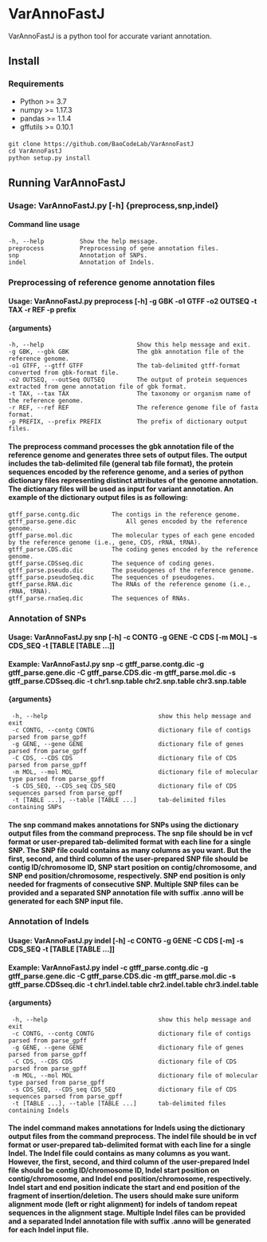 # VarAnnoFastJ
VarAnnoFastJ is a python tool for accurate variant annotation.
## Install
### Requirements
  * Python >= 3.7
  * numpy >= 1.17.3
  * pandas >= 1.1.4
  * gffutils >= 0.10.1
   
####
    git clone https://github.com/BaoCodeLab/VarAnnoFastJ
    cd VarAnnoFastJ
    python setup.py install
    
    
## Running VarAnnoFastJ
### Usage:  VarAnnoFastJ.py [-h] {preprocess,snp,indel}

#### Command line usage                        
    -h, --help          Show the help message.
    preprocess          Preprocessing of gene annotation files.
    snp                 Annotation of SNPs.
    indel               Annotation of Indels.

### Preprocessing of reference genome annotation files
#### Usage:  VarAnnoFastJ.py preprocess [-h] -g GBK -o1 GTFF -o2 OUTSEQ -t TAX -r REF -p prefix

#### {arguments}
    -h, --help                          Show this help message and exit.
    -g GBK, --gbk GBK                   The gbk annotation file of the reference genome.
    -o1 GTFF, --gtff GTFF               The tab-delimited gtff-format converted from gbk-format file. 
    -o2 OUTSEQ, --outSeq OUTSEQ         The output of protein sequences extracted from gene annotation file of gbk format.
    -t TAX, --tax TAX                   The taxonomy or organism name of the reference genome.
    -r REF, --ref REF                   The reference genome file of fasta format.
    -p PREFIX, --prefix PREFIX          The prefix of dictionary output files.
   
#### The preprocess command processes the gbk annotation file of the reference genome and generates three sets of output files. The output includes the tab-delimited file (general tab file format), the protein sequences encoded by the reference genome, and a series of python dictionary files representing distinct attributes of the genome annotation. The dictionary files will be used as input for variant annotation. An example of the dictionary output files is as following:
    gtff_parse.contg.dic         The contigs in the reference genome.
    gtff_parse.gene.dic              All genes encoded by the reference genome.
    gtff_parse.mol.dic           The molecular types of each gene encoded by the reference genome (i.e., gene, CDS, rRNA, tRNA).
    gtff_parse.CDS.dic           The coding genes encoded by the reference genome.
    gtff_parse.CDSseq.dic        The sequence of coding genes. 
    gtff_parse.pseudo.dic        The pseudogenes of the reference genome.
    gtff_parse.pseudoSeq.dic     The sequences of pseudogenes.
    gtff_parse.RNA.dic           The RNAs of the reference genome (i.e., rRNA, tRNA).
    gtff_parse.rnaSeq.dic        The sequences of RNAs.
    
 ### Annotation of SNPs
 #### Usage:    VarAnnoFastJ.py snp [-h] -c CONTG -g GENE -C CDS [-m MOL] -s CDS_SEQ -t [TABLE [TABLE ...]]
 #### Example:  VarAnnoFastJ.py snp -c gtff_parse.contg.dic -g gtff_parse.gene.dic -C gtff_parse.CDS.dic -m gtff_parse.mol.dic -s gtff_parse.CDSseq.dic -t chr1.snp.table       chr2.snp.table chr3.snp.table
 
 #### {arguments}
     -h, --help                               show this help message and exit
     -c CONTG, --contg CONTG                  dictionary file of contigs parsed from parse_gpff
     -g GENE, --gene GENE                     dictionary file of genes parsed from parse_gpff
     -C CDS, --CDS CDS                        dictionary file of CDS parsed from parse_gpff
     -m MOL, --mol MOL                        dictionary file of molecular type parsed from parse_gpff
     -s CDS_SEQ, --CDS_seq CDS_SEQ            dictionary file of CDS sequences parsed from parse_gpff
     -t [TABLE ...], --table [TABLE ...]      tab-delimited files containing SNPs

#### The snp command makes annotations for SNPs using the dictionary output files from the command preprocess. The snp file should be in vcf format or user-prepared tab-delimited format with each line for a single SNP. The SNP file could contains as many columns as you want. But the first, second, and third column of the user-prepared SNP file should be contig ID/chromosome ID, SNP start position on contig/chromosome, and SNP end position/chromosome, respectively. SNP end position is only needed for fragments of consecutive SNP. Multiple SNP files can be provided and a separated SNP annotation file with suffix .anno will be generated for each SNP input file.   
      
### Annotation of Indels
#### Usage:  VarAnnoFastJ.py indel [-h] -c CONTG -g GENE -C CDS [-m] -s CDS_SEQ -t [TABLE [TABLE ...]]
#### Example:  VarAnnoFastJ.py indel -c gtff_parse.contg.dic -g gtff_parse.gene.dic -C gtff_parse.CDS.dic -m gtff_parse.mol.dic -s gtff_parse.CDSseq.dic -t chr1.indel.table chr2.indel.table chr3.indel.table


 #### {arguments}
     -h, --help                               show this help message and exit
     -c CONTG, --contg CONTG                  dictionary file of contigs parsed from parse_gpff
     -g GENE, --gene GENE                     dictionary file of genes parsed from parse_gpff
     -C CDS, --CDS CDS                        dictionary file of CDS parsed from parse_gpff
     -m MOL, --mol MOL                        dictionary file of molecular type parsed from parse_gpff
     -s CDS_SEQ, --CDS_seq CDS_SEQ            dictionary file of CDS sequences parsed from parse_gpff
     -t [TABLE ...], --table [TABLE ...]      tab-delimited files containing Indels

#### The indel command makes annotations for Indels using the dictionary output files from the command preprocess. The indel file should be in vcf format or user-prepared tab-delimited format with each line for a single Indel. The Indel file could contains as many columns as you want. However, the first, second, and third column of the user-prepared Indel file should be contig ID/chromosome ID, Indel start position on contig/chromosome, and Indel end position/chromosome, respectively. Indel start and end position indicate the start and end position of the fragment of insertion/deletion. The users should make sure uniform alignment mode (left or right alignment) for indels of tandom repeat sequences in the alignment stage. Multiple Indel files can be provided and a separated Indel annotation file with suffix .anno will be generated for each Indel input file.    
      
      
      
      
      
  
                        
   
  
  
  
  
